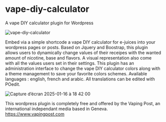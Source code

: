 # vape-diy-calculator
A vape DIY calculator plugin for Wordpress

![vape-diy-calculator](https://github.com/user-attachments/assets/84a68a05-da73-4948-b4fb-3c3547df1921)

Embed via a simple shortcode a vape DIY calculator for e-juices into your wordpress pages or posts. Based on Jquery and Boostrap, this plugin allows users to dynamically change values of their receipes with the wanted amount of nicotine, base and flavors. A visual representation also come with all the values users set in their settings. This plugin has an administration interface to change the vape DIY calculator colors along with a theme management to save your favorite colors schemes. Available languages : english, french and arabic. All translations can be edited with POedit.

![Capture d’écran 2025-01-16 à 18 42 00](https://github.com/user-attachments/assets/adae12bb-8b40-430b-b265-eca0f194b95a)


This wordpress plugin is completely free and offered by the Vaping Post, an international independant media based in Geneva. https://www.vapingpost.com

